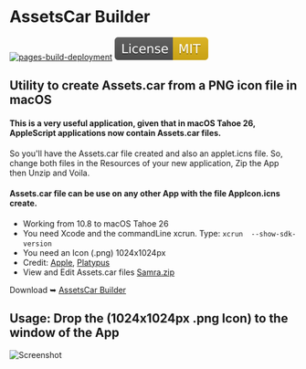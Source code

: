# AssetsCar Builder

[![pages-build-deployment](https://github.com/chris1111/AssetsCar-Builder/actions/workflows/pages/pages-build-deployment/badge.svg)](https://github.com/chris1111/AssetsCar-Builder/actions/workflows/pages/pages-build-deployment) [![License: MIT](https://github.com/chris1111/AssetsCar-Builder/blob/main/SourcesApp/MIT.svg)](https://github.com/chris1111/AssetsCar-Builder/blob/main/LICENSE)
## Utility to create Assets.car from a PNG icon file in macOS
#### This is a very useful application, given that in macOS Tahoe 26, AppleScript applications now contain Assets.car files.
So you'll have the Assets.car file created and also an applet.icns file.
So, change both files in the Resources of your new application, Zip the App then Unzip and Voila.
#### Assets.car file can be use on any other App with the file AppIcon.icns create.

- Working from 10.8 to macOS Tahoe 26
- You need Xcode and the commandLine xcrun. Type: `xcrun  --show-sdk-version`
- You need an Icon (.png) 1024x1024px
- Credit: [Apple](https://developer.apple.com/documentation/Xcode/managing-assets-with-asset-catalogs), [Platypus](https://github.com/sveinbjornt/Platypus)
- View and Edit Assets.car files [Samra.zip](https://github.com/chris1111/AssetsCar-Builder/raw/refs/heads/main/SourcesApp/Samra/Samra.zip)

Download ➥ [AssetsCar Builder](https://github.com/chris1111/AssetsCar-Builder/releases/tag/v1)

## Usage: Drop the (1024x1024px .png Icon) to the window of the App

<img width="521" height="520" alt="Screenshot" src="https://github.com/user-attachments/assets/7cd50399-bab8-4f3a-8486-480e06708314" />
